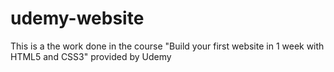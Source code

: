 # udemy-website
This is a the work done in the course "Build your first website in 1 week with HTML5 and CSS3" provided by Udemy
